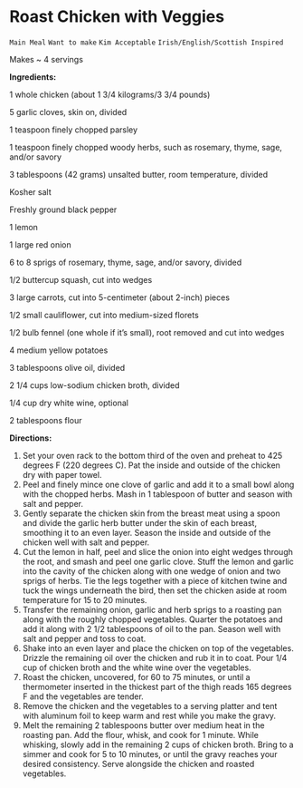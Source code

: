 # Roast Chicken with Veggies

`Main Meal` `Want to make` `Kim Acceptable` `Irish/English/Scottish Inspired`

Makes ~ 4 servings

**Ingredients:**

1 whole chicken (about 1 3/4 kilograms/3 3/4 pounds)

5 garlic cloves, skin on, divided

1 teaspoon finely chopped parsley

1 teaspoon finely chopped woody herbs, such as rosemary, thyme, sage, and/or savory

3 tablespoons (42 grams) unsalted butter, room temperature, divided

Kosher salt

Freshly ground black pepper

1 lemon

1 large red onion

6 to 8 sprigs of rosemary, thyme, sage, and/or savory, divided

1/2 buttercup squash, cut into wedges

3 large carrots, cut into 5-centimeter (about 2-inch) pieces

1/2 small cauliflower, cut into medium-sized florets

1/2 bulb fennel (one whole if it’s small), root removed and cut into wedges

4 medium yellow potatoes

3 tablespoons olive oil, divided

2 1/4 cups low-sodium chicken broth, divided

1/4 cup dry white wine, optional

2 tablespoons flour

**Directions:**

1. Set your oven rack to the bottom third of the oven and preheat to 425 degrees F (220 degrees C). Pat the inside and outside of the chicken dry with paper towel.
2. Peel and finely mince one clove of garlic and add it to a small bowl along with the chopped herbs. Mash in 1 tablespoon of butter and season with salt and pepper.
3. Gently separate the chicken skin from the breast meat using a spoon and divide the garlic herb butter under the skin of each breast, smoothing it to an even layer. Season the inside and outside of the chicken well with salt and pepper.
4. Cut the lemon in half, peel and slice the onion into eight wedges through the root, and smash and peel one garlic clove. Stuff the lemon and garlic into the cavity of the chicken along with one wedge of onion and two sprigs of herbs. Tie the legs together with a piece of kitchen twine and tuck the wings underneath the bird, then set the chicken aside at room temperature for 15 to 20 minutes.
5. Transfer the remaining onion, garlic and herb sprigs to a roasting pan along with the roughly chopped vegetables. Quarter the potatoes and add it along with 2 1/2 tablespoons of oil to the pan. Season well with salt and pepper and toss to coat.
6. Shake into an even layer and place the chicken on top of the vegetables. Drizzle the remaining oil over the chicken and rub it in to coat. Pour 1/4 cup of chicken broth and the white wine over the vegetables.
7. Roast the chicken, uncovered, for 60 to 75 minutes, or until a thermometer inserted in the thickest part of the thigh reads 165 degrees F and the vegetables are tender.
8. Remove the chicken and the vegetables to a serving platter and tent with aluminum foil to keep warm and rest while you make the gravy.
9. Melt the remaining 2 tablespoons butter over medium heat in the roasting pan. Add the flour, whisk, and cook for 1 minute. While whisking, slowly add in the remaining 2 cups of chicken broth. Bring to a simmer and cook for 5 to 10 minutes, or until the gravy reaches your desired consistency. Serve alongside the chicken and roasted vegetables.
